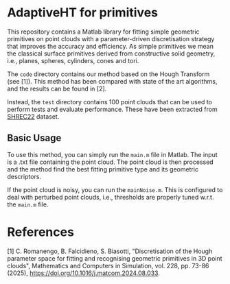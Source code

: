 # AdaptiveHT for primitives
This repository contains a Matlab library for fitting simple geometric primitives on point clouds with a parameter-driven discretisation strategy that improves the accuracy and efficiency. As simple primitives we mean the classical surface primitives derived from constructive solid geometry, i.e., planes, spheres, cylinders, cones and tori. 

The ```code``` directory contains our method based on the Hough Transform (see [1]). This method has been compared with state of the art algorithms, and the results can be found in [2].

Instead, the ```test``` directory contains 100 point clouds that can be used to perform tests and evaluate performance. These have been extracted from [SHREC22](https://github.com/chiararomanengo/SHREC2022) dataset.


## Basic Usage
To use this method, you can simply run the ```main.m``` file in Matlab. The input is a .txt file containing the point cloud. The point cloud is then processed and the method find the best fitting primitive type and its geometric descriptors.  

If the point cloud is noisy, you can run the ```mainNoise.m```. This is configured to deal with perturbed point clouds, i.e., thresholds are properly tuned w.r.t. the ```main.m``` file.

# References

[1] C. Romanengo, B. Falcidieno, S. Biasotti, "Discretisation of the Hough parameter space for fitting and recognising geometric primitives in 3D point clouds", Mathematics and Computers in Simulation, vol. 228, pp. 73-86 (2025), https://doi.org/10.1016/j.matcom.2024.08.033.

